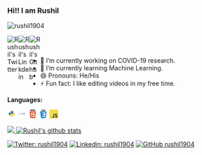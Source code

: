 ### Hi!! I am Rushil


<p align="left"> <img src="https://komarev.com/ghpvc/?username=rushil1904&label=Views&color=blue&style=plastic" alt="rushil1904" /> </p>


<a href="https://twitter.com/rushil1904">
  <img align="left" alt="Rushil's Twitter" width="25px" src="https://images.vexels.com/media/users/3/137419/isolated/preview/b1a3fab214230557053ed1c4bf17b46c-twitter-icon-logo-by-vexels.png" />
</a>
<a href="https://linkedin.com/in/rushil1904">
  <img align="left" alt="Rushil's Linkdein" width="25px" src="https://images.vexels.com/media/users/3/137382/isolated/preview/c59b2807ea44f0d70f41ca73c61d281d-linkedin-icon-logo-by-vexels.png" />
</a>
<a href="https://github.com/rushil1904">
  <img align="left" alt="Rushil's Github" width="25px" src="https://img.icons8.com/color/344/github--v1.png" />
</a>


<br/>
<br/>


- 🔭 I’m currently working on COVID-19 research.
- 🌱 I’m currently learning Machine Learning.
- 😄 Pronouns: He/His
- ⚡ Fun fact: I like editing videos in my free time.




**Languages:**  

<code><img height="20" src="https://raw.githubusercontent.com/github/explore/80688e429a7d4ef2fca1e82350fe8e3517d3494d/topics/python/python.png"></code>
<code><img height="20" src="https://raw.githubusercontent.com/github/explore/80688e429a7d4ef2fca1e82350fe8e3517d3494d/topics/java/java.png"></code>
<code><img height="20" src="https://raw.githubusercontent.com/github/explore/80688e429a7d4ef2fca1e82350fe8e3517d3494d/topics/html/html.png"></code>
<code><img height="20" src="https://raw.githubusercontent.com/github/explore/80688e429a7d4ef2fca1e82350fe8e3517d3494d/topics/css/css.png"></code> 
<code><img height="20" src="https://raw.githubusercontent.com/github/explore/80688e429a7d4ef2fca1e82350fe8e3517d3494d/topics/javascript/javascript.png"></code> 

<a href="https://github.com/rushil1904">
  <img src="https://github-readme-stats.vercel.app/api/top-langs/?username=rushil1904&theme=dracula&hide_langs_below=1" />
</a>
<a href="https://github.com/rushil1904">
 <img src="https://github-readme-stats.vercel.app/api?username=rushil1904&show_icons=true&theme=light&line_height=27&hide=stars,contribs&count_private=true" alt="Rushil's github stats"/>
</a>

[![Twitter: rushil1904](https://img.shields.io/twitter/follow/rushil1904?style=social)](https://twitter.com/rushil1904)
[![Linkedin: rushil1904](https://img.shields.io/badge/-rushil1904-blue?style=flat-square&logo=Linkedin&logoColor=white&link=https://www.linkedin.com/in/rushil1904/)](https://www.linkedin.com/in/rushil1904/)
[![GitHub rushil1904](https://img.shields.io/github/followers/rushil1904?label=follow&style=social)](https://github.com/rushil1904)
